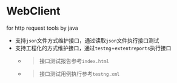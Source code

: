 # WebClient
for http request tools by java
- 支持`json`文件方式维护接口，通过读取`json`文件执行接口测试
- 支持工程化的方式维护接口，通过`testng`+`extentreports`执行接口
  - > 接口测试报告参考`index.html`
  - > 接口测试用例执行参考`testng.xml`
